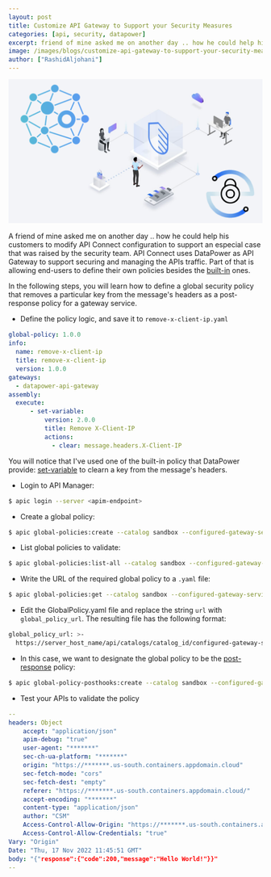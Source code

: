 ```yaml
---
layout: post
title: Customize API Gateway to Support your Security Measures
categories: [api, security, datapower]
excerpt: friend of mine asked me on another day .. how he could help his customers to modify API Connect configuration to support an especial case that was raised by the security team ..
image: /images/blogs/customize-api-gateway-to-support-your-security-measures/banner.png
author: ["RashidAljohani"]
---
```



![](/images/blogs/customize-api-gateway-to-support-your-security-measures/banner.png)

A friend of mine asked me on another day .. how he could help his customers to modify API Connect configuration to support an especial case that was raised by the security team. API Connect uses DataPower as API Gateway to support securing and managing the APIs traffic. Part of that is allowing end-users to define their own policies besides the [built-in](https://www.ibm.com/docs/en/api-connect/10.0.5.x_lts?topic=constructs-built-in-policies) ones. 

In the following steps, you will learn how to define a global security policy that removes a particular key from the message's headers as a post-response policy for a gateway service.


* Define the policy logic, and save it to `remove-x-client-ip.yaml`

```yaml
global-policy: 1.0.0
info:
  name: remove-x-client-ip
  title: remove-x-client-ip
  version: 1.0.0
gateways:
  - datapower-api-gateway
assembly:
  execute:
      - set-variable:
          version: 2.0.0
          title: Remove X-Client-IP
          actions:
            - clear: message.headers.X-Client-IP
```

You will notice that I've used one of the built-in policy that DataPower provide: [set-variable](https://www.ibm.com/docs/en/api-connect/10.0.5.x_lts?topic=policies-set-variable) to clearn a key from the message's headers.


* Login to API Manager:

```bash
$ apic login --server <apim-endpoint>
```

* Create a global policy:

```bash
$ apic global-policies:create --catalog sandbox --configured-gateway-service <api-gateway-service-name> --org <porg-name> --server <apim-endpoint> --scope catalog remove-x-client-ip.yaml
```

* List global policies to validate:

```bash
$ apic global-policies:list-all --catalog sandbox --configured-gateway-service <api-gateway-service-name> --org <porg-name> --server <apim-endpoint> --scope catalog
```

* Write the URL of the required global policy to a `.yaml` file:

```bash
$ apic global-policies:get --catalog sandbox --configured-gateway-service <api-gateway-service-name> --org <porg-name>--server <apim-endpoint> --scope catalog remove-x-client-ip:1.0.0 --fields url
```

* Edit the GlobalPolicy.yaml file and replace the string `url` with `global_policy_url`. The resulting file has the following format:

```bash
global_policy_url: >-
  https://server_host_name/api/catalogs/catalog_id/configured-gateway-services/gateway_service_id/global-policies/policy_id
```

* In this case, we want to designate the global policy to be the [post-response](https://www.ibm.com/docs/en/api-connect/10.0.5.x_lts?topic=applications-working-global-policies) policy:

```bash
$ apic global-policy-posthooks:create --catalog sandbox --configured-gateway-service <api-gateway-service-name> --org <porg-name> --server <apim-endpoint> --scope catalog GlobalPolicy.yaml
```


* Test your APIs to validate the policy

```yaml
--
headers: Object
    accept: "application/json"
    apim-debug: "true"
    user-agent: "*******"
    sec-ch-ua-platform: "*******"
    origin: "https://*******.us-south.containers.appdomain.cloud"
    sec-fetch-mode: "cors"
    sec-fetch-dest: "empty"
    referer: "https://*******.us-south.containers.appdomain.cloud/"
    accept-encoding: "*******"
    content-type: "application/json"
    author: "CSM"
    Access-Control-Allow-Origin: "https://*******.us-south.containers.appdomain.cloud"
    Access-Control-Allow-Credentials: "true"
Vary: "Origin"
Date: "Thu, 17 Nov 2022 11:45:51 GMT"
body: "{"response":{"code":200,"message":"Hello World!"}}"
--
```